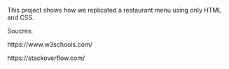 <p>This project shows how we replicated a restaurant menu using only HTML and CSS.

<p>   Soucres: </p>
<p>https://www.w3schools.com/</p>
<p>https://stackoverflow.com/</p>
